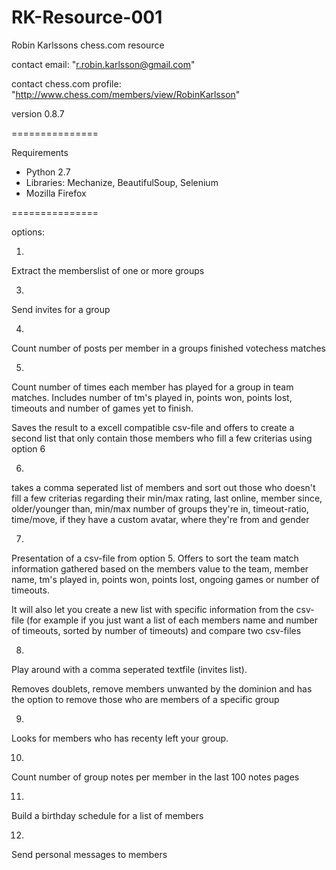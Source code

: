 RK-Resource-001
===============

Robin Karlssons chess.com resource 

contact email: "r.robin.karlsson@gmail.com"

contact chess.com profile: "http://www.chess.com/members/view/RobinKarlsson"

version 0.8.7

===============

Requirements

- Python 2.7
- Libraries: Mechanize, BeautifulSoup, Selenium
- Mozilla Firefox

===============


options:

1.

Extract the memberslist of one or more groups

 

3.

Send invites for a group

 

4.

Count number of posts per member in a groups finished votechess matches

 

5.

Count number of times each member has played for a group in team matches. Includes number of tm's played in, points won, points lost, timeouts and number of games yet to finish.

Saves the result to a excell compatible csv-file and offers to create a second list that only contain those members who fill a few criterias using option 6

 

6.

takes a comma seperated list of members and sort out those who doesn't fill a few criterias regarding their min/max rating, last online, member since, older/younger than, min/max number of groups they're in, timeout-ratio, time/move, if they have a custom avatar, where they're from and gender

 

7.

Presentation of a csv-file from option 5. Offers to sort the team match information gathered based on the members value to the team, member name, tm's played in, points won, points lost, ongoing games or number of timeouts.

It will also let you create a new list with specific information from the csv-file (for example if you just want a list of each members name and number of timeouts, sorted by number of timeouts) and compare two csv-files

 

8.

Play around with a comma seperated textfile (invites list).

Removes doublets, remove members unwanted by the dominion and has the option to remove those who are members of a specific group

 

9.

Looks for members who has recenty left your group.

 

10.

Count number of group notes per member in the last 100 notes pages

 

11.

Build a birthday schedule for a list of members

 

12.

Send personal messages to members
